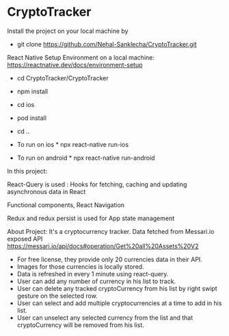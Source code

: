 # CryptoTracker

Install the project on your local machine by 
* git clone https://github.com/Nehal-Sanklecha/CryptoTracker.git

React Native Setup Environment on a local machine:
https://reactnative.dev/docs/environment-setup

* cd CryptoTracker/CryptoTracker
* npm install
* cd ios
* pod install
* cd ..

* To run on ios * 
npx react-native run-ios

* To run on android * 
npx react-native run-android

In this project:

React-Query is used :
Hooks for fetching, caching and updating asynchronous data in React

Functional components, React Navigation

Redux and redux persist is used for App state management


About Project:
It's a cryptocurrency tracker. Data fetched from Messari.io exposed API
https://messari.io/api/docs#operation/Get%20all%20Assets%20V2

* For free license, they provide only 20 currencies data in their API.
* Images for those currencies is locally stored.
* Data is refreshed in every 1 minute using react-query.
* User can add any number of currency in his list to track.
* User can delete any tracked cryptoCurrency from his list by right swipt gesture on the selected row.
* User can select and add multiple cryptocurrencies at a time to add in his list.
* User can unselect any selected currency from the list and that cryptoCurrency will be removed from his list.

